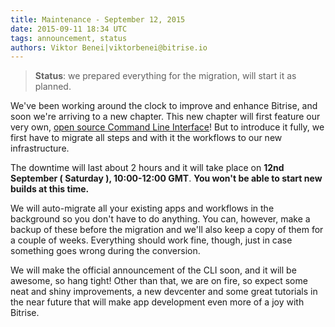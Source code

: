 ```yaml
---
title: Maintenance - September 12, 2015
date: 2015-09-11 18:34 UTC
tags: announcement, status
authors: Viktor Benei|viktorbenei@bitrise.io
---
```


> **Status**: we prepared everything for the migration, will start it as planned.

We've been working around the clock to improve and enhance Bitrise, and soon we're arriving to a new chapter. This new chapter will first feature our very own, [open source Command Line Interface](https://github.com/bitrise-io/bitrise)! But to introduce it fully, we first have to migrate all steps and with it the workflows to our new infrastructure.

The downtime will last about 2 hours and it will take place on **12nd September ( Saturday ), 10:00-12:00 GMT**.
**You won't be able to start new builds at this time.**

We will auto-migrate all your existing apps and workflows in the background so you don't have to do anything. You can, however, make a backup of these before the migration and we'll also keep a copy of them for a couple of weeks. Everything should work fine, though, just in case something goes wrong during the conversion.

We will make the official announcement of the CLI soon, and it will be awesome, so hang tight! Other than that, we are on fire, so expect some neat and shiny improvements, a new devcenter and some great tutorials in the near future that will make app development even more of a joy with Bitrise.
